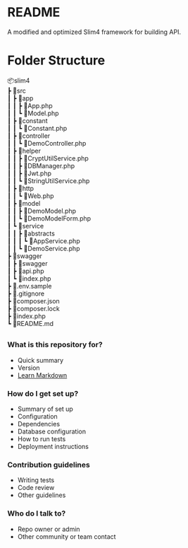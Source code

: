 # README #

A modified and optimized Slim4 framework for building API.       
# Folder Structure #
📦slim4     
 ┣ 📂src    
 ┃ ┣ 📂app  
 ┃ ┃ ┣ 📜App.php    
 ┃ ┃ ┗ 📜Model.php  
 ┃ ┣ 📂constant     
 ┃ ┃ ┗ 📜Constant.php   
 ┃ ┣ 📂controller   
 ┃ ┃ ┗ 📜DemoController.php     
 ┃ ┣ 📂helper   
 ┃ ┃ ┣ 📜CryptUtilService.php   
 ┃ ┃ ┣ 📜DBManager.php  
 ┃ ┃ ┣ 📜Jwt.php    
 ┃ ┃ ┗ 📜StringUtilService.php  
 ┃ ┣ 📂http     
 ┃ ┃ ┗ 📜Web.php        
 ┃ ┣ 📂model    
 ┃ ┃ ┣ 📜DemoModel.php  
 ┃ ┃ ┗ 📜DemoModelForm.php  
 ┃ ┗ 📂service  
 ┃ ┃ ┣ 📂abstracts  
 ┃ ┃ ┃ ┗ 📜AppService.php   
 ┃ ┃ ┗ 📜DemoService.php    
 ┣ 📂swagger    
 ┃ ┣ 📂swagger  
 ┃ ┣ 📜api.php  
 ┃ ┗ 📜index.php    
 ┣ 📜.env.sample    
 ┣ 📜.gitignore     
 ┣ 📜composer.json  
 ┣ 📜composer.lock  
 ┣ 📜index.php  
 ┗ 📜README.md  

 ##
### What is this repository for? ###

* Quick summary
* Version
* [Learn Markdown](https://github.com/yuricronos/slim4.git)

### How do I get set up? ###

* Summary of set up
* Configuration
* Dependencies
* Database configuration
* How to run tests
* Deployment instructions

### Contribution guidelines ###

* Writing tests
* Code review
* Other guidelines

### Who do I talk to? ###

* Repo owner or admin
* Other community or team contact